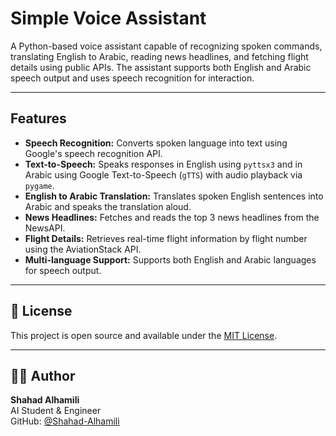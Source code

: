# Simple Voice Assistant

A Python-based voice assistant capable of recognizing spoken commands, translating English to Arabic, reading news headlines, and fetching flight details using public APIs. The assistant supports both English and Arabic speech output and uses speech recognition for interaction.

---

## Features

- **Speech Recognition:** Converts spoken language into text using Google's speech recognition API.
- **Text-to-Speech:** Speaks responses in English using `pyttsx3` and in Arabic using Google Text-to-Speech (`gTTS`) with audio playback via `pygame`.
- **English to Arabic Translation:** Translates spoken English sentences into Arabic and speaks the translation aloud.
- **News Headlines:** Fetches and reads the top 3 news headlines from the NewsAPI.
- **Flight Details:** Retrieves real-time flight information by flight number using the AviationStack API.
- **Multi-language Support:** Supports both English and Arabic languages for speech output.

---

## 🪪 License

This project is open source and available under the [MIT License](LICENSE).

---

## 👩‍💻 Author

**Shahad Alhamili**  
AI Student & Engineer  
GitHub: [@Shahad-Alhamili](https://github.com/Shahad-Alhamili)
